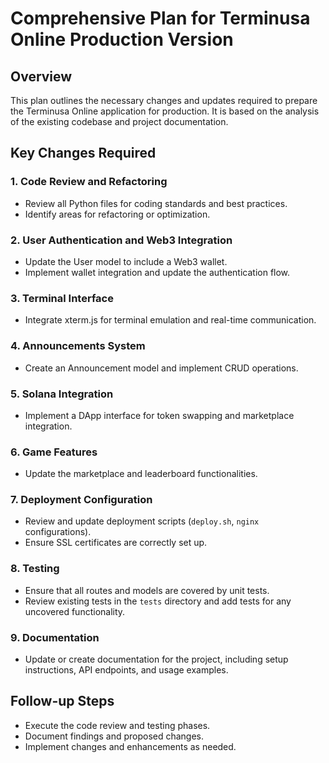 # Comprehensive Plan for Terminusa Online Production Version

## Overview
This plan outlines the necessary changes and updates required to prepare the Terminusa Online application for production. It is based on the analysis of the existing codebase and project documentation.

## Key Changes Required

### 1. Code Review and Refactoring
- Review all Python files for coding standards and best practices.
- Identify areas for refactoring or optimization.

### 2. User Authentication and Web3 Integration
- Update the User model to include a Web3 wallet.
- Implement wallet integration and update the authentication flow.

### 3. Terminal Interface
- Integrate xterm.js for terminal emulation and real-time communication.

### 4. Announcements System
- Create an Announcement model and implement CRUD operations.

### 5. Solana Integration
- Implement a DApp interface for token swapping and marketplace integration.

### 6. Game Features
- Update the marketplace and leaderboard functionalities.

### 7. Deployment Configuration
- Review and update deployment scripts (`deploy.sh`, `nginx` configurations).
- Ensure SSL certificates are correctly set up.

### 8. Testing
- Ensure that all routes and models are covered by unit tests.
- Review existing tests in the `tests` directory and add tests for any uncovered functionality.

### 9. Documentation
- Update or create documentation for the project, including setup instructions, API endpoints, and usage examples.

## Follow-up Steps
- Execute the code review and testing phases.
- Document findings and proposed changes.
- Implement changes and enhancements as needed.
